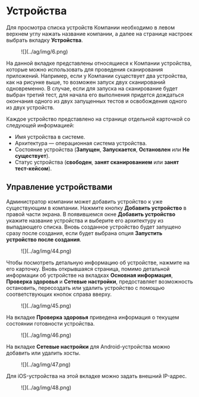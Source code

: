 # Устройства

Для просмотра списка устройств Компании необходимо в левом верхнем углу нажать название компании, а далее на странице настроек  выбрать вкладку **Устройства**.

<figure markdown>
![](../ag/img/6.png)
</figure>
 
На данной вкладке представлены относящиеся к Компании устройства, которые можно использовать для проведения сканирования приложений. Например, если у Компании существует два устройства, как на рисунке выше, то возможен запуск двух сканирований одновременно. В случае, если для запуска на сканирование будет выбран третий тест, для начала его выполнения придется дождаться окончания одного из двух запущенных тестов и освобождения одного из двух устройств.

Каждое устройство представлено на странице отдельной карточкой со следующей информацией:

* Имя устройства в системе.
* Архитектура — операционная система устройства.
* Состояние устройства (**Запущен**, **Запускается**, **Остановлен** или **Не существует**).
* Статус устройства (**свободен**, **занят сканированием** или **занят тест-кейсом**).

## Управление устройствами

Администратор компании может добавить устройство к уже существующим в компании. Нажмите кнопку **Добавить устройство** в правой части экрана. В появившемся окне **Добавить устройство** укажите название устройства и выберите его архитектуру из выпадающего списка. Вновь созданное устройство будет запущено сразу после создания, если будет выбрана опция **Запустить устройство после создания**.

<figure markdown>
![](../ag/img/44.png)
</figure>

Чтобы посмотреть детальную информацию об устройстве, нажмите на его карточку. Вновь открывшаяся страница, помимо детальной информации об устройстве на вкладках **Основная информация**, **Проверка здоровья** и **Сетевые настройки**, предоставляет возможность остановить, пересоздать или удалить устройство с помощью соответствующих кнопок справа вверху.

<figure markdown>
![](../ag/img/45.png)
</figure>
 
На вкладке **Проверка здоровья** приведена информация о текущем состоянии готовности устройства.

<figure markdown>
![](../ag/img/46.png)
</figure>
 
На вкладке **Сетевые настройки** для Android-устройства можно добавить или удалить хосты.

<figure markdown>
![](../ag/img/47.png)
</figure>
 
Для iOS-устройства на этой вкладке можно задать внешний IP-адрес.

<figure markdown>
![](../ag/img/48.png)
</figure>